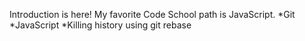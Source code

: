 Introduction is here! My favorite Code School path is JavaScript.
*Git
*JavaScript
*Killing history using git rebase